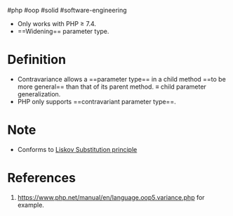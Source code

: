 #php #oop #solid #software-engineering 

- Only works with PHP $\geq$ 7.4.
- ==Widening== parameter type.
# Definition
- Contravariance allows a ==parameter type== in a child method ==to be more general== than that of its parent method. $\equiv$ child parameter generalization.
- PHP only supports ==contravariant parameter type==.
# Note
- Conforms to [Liskov Substitution principle](SOLID.md#Liskov%20Substitution%20principle)
# References
1. https://www.php.net/manual/en/language.oop5.variance.php for example.
